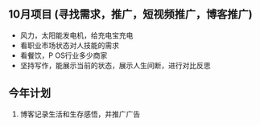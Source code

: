 ## 10月项目 (寻找需求，推广，短视频推广，博客推广)
- 风力，太阳能发电机，给充电宝充电
- 看职业市场状态对人技能的需求
- 看餐饮，P OS行业多少商家
- 坚持写作，能展示当前的状态，展示人生间断，进行对比反思

## 今年计划

1. 博客记录生活和生存感悟，并推广广告


